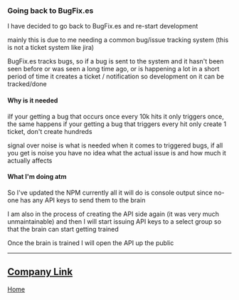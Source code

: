 ### Going back to BugFix.es
I have decided to go back to BugFix.es and re-start development

mainly this is due to me needing a common bug/issue tracking system (this is not a ticket system like jira)

BugFix.es tracks bugs, so if a bug is sent to the system and it hasn't been seen before or was seen a long time ago, or is happening a lot in a short period of time
it creates a ticket / notification so development on it can be tracked/done

#### Why is it needed
iIf your getting a bug that occurs once every 10k hits it only triggers once, the same happens if your getting a bug that triggers every hit only create 1 ticket, don't create hundreds

signal over noise is what is needed when it comes to triggered bugs, if all you get is noise you have no idea what the actual issue is and how much it actually affects

#### What I'm doing atm
So I've updated the NPM currently all it will do is console output since no-one has any API keys to send them to the brain

I am also in the process of creating the API side again (it was very much unmaintainable) and then I will start issuing API keys to a select group so that the brain can start getting trained

Once the brain is trained I will open the API up the public

---
[Company Link](https://bugfix.es)
--
[Home](/)
